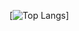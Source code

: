[![Top Langs](https://github-readme-stats.vercel.app/api/top-langs/?username=azami0704&layout=compact)]